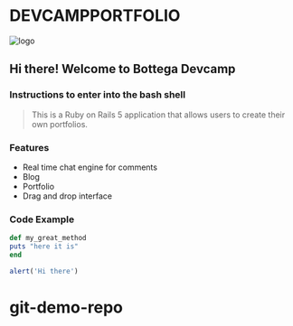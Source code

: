 # DEVCAMPPORTFOLIO

![logo](https://s3.amazonaws.com/bottega-devcamp/bottega-devcamp.png)

## Hi there! Welcome to Bottega Devcamp

### Instructions to enter into the bash shell
  > This is a Ruby on Rails 5 application that allows users to create their own portfolios.
  ### Features
  
  - Real time chat engine for comments
  - Blog
  - Portfolio
  - Drag and drop interface
  ### Code Example
  ```ruby
def my_great_method
  puts "here it is"
end
```
```javascript
alert('Hi there')
```
# git-demo-repo
